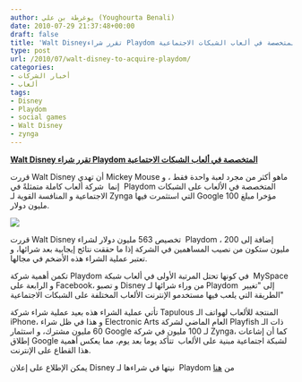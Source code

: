 ```yaml
---
author: يوغرطة بن علي (Youghourta Benali)
date: 2010-07-29 21:37:48+00:00
draft: false
title: 'Walt Disneyتقرر شراء Playdom المتخصصة في ألعاب الشبكات الاجتماعية  '
type: post
url: /2010/07/walt-disney-to-acquire-playdom/
categories:
- أخبار الشركات
- ألعاب
tags:
- Disney
- Playdom
- social games
- Walt Disney
- zynga
---
```


**[Walt Disney تقرر شراء Playdom المتخصصة في ألعاب الشبكات الاجتماعية](https://www.it-scoop.com/2010/07/walt-disney-to-acquire-playdom)**




قررت Walt Disney أن تهدي Mickey Mouse ماهو أكثر من مجرد لعبة واحدة فقط ، و إنما  شركة ألعاب كاملة متمثلةً في  Playdom المتخصصة في الألعاب على الشبكات الاجتماعية و المنافسة القوية لـ Zynga التي استثمرت فيها Google مؤخرا مبلغ 100 مليون دولار.




[![](https://www.it-scoop.com/wp-content/uploads/2010/07/playdom-disney.jpg)
](https://www.it-scoop.com/2010/07/walt-disney-to-acquire-playdom)


قررت Walt Disney تخصيص 563 مليون دولار لشراء  Playdom ، إضافة إلى 200 مليون ستكون من نصيب المساهمين في الشركة إذا ما حققت نتائج إيجابية بعد شرائها، و تعتبر عملية الشراء هذه الأضخم في مجالها.

تكمن أهمية شركة Playdom في كونها تحتل المرتبة الأولى في ألعاب شبكة  MySpace و الرابعة على Facebook، و تصبو Disney من وراء شرائها لـ Playdom  إلى "تغيير الطريقة التي يلعب فيها مستخدمو الإنترنت الألعاب المختلفة على الشبكات الاجتماعية"

تأتي عملية الشراء هذه بعيد عملية شراء شركة Tapulous المنتجة للألعاب لهواتف الـ iPhone، و هذا في ظل شراء Electronic Arts العام الماضي لشركة Playfish ذات الـ 60 مليون مشترك، و استثمار Google لـ 100 مليون في شركة Zynga، كما أن إشاعات إطلاق Google لشبكة اجتماعية مبنية على الألعاب  تتأكد يوما بعد يوم، مما يعكس أهمية هذا القطاع على الإنترنت.

يمكن الإطلاع على إعلان Disney نيتها في شراءها لـ  Playdom من [هنا](http://corporate.disney.go.com/news/corporate/2010/2010_0727_playdom.html)
